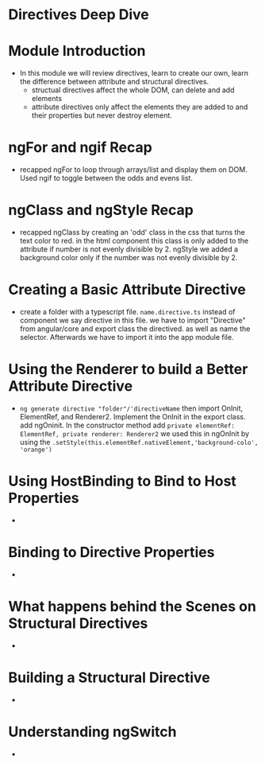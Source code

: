 # Directives Deep Dive 
  # Module Introduction
  - In this module we will review directives, learn to create our own, learn the difference between attribute and structural directives.
    - structual directives affect the whole DOM, can delete and add elements
    - attribute directives only affect the elements they are added to and their properties but never destroy element.
  # ngFor and ngif Recap
  - recapped ngFor to loop through arrays/list and display them on DOM. Used ngif to toggle between the odds and evens list.
  # ngClass and ngStyle Recap
  - recapped ngClass by creating an 'odd' class in the css that turns the text color to red. in the html component this class is only added to the attribute if number is not evenly divisible by 2. ngStyle we added a background color only if the number was not evenly divisible by 2. 
  # Creating a Basic Attribute Directive
  - create a folder with a typescript file.
  `name.directive.ts` instead of component we say directive in this file. we have to import "Directive" from angular/core and export class the directived. as  well as name the selector. Afterwards we have to import it into the app module file.
  # Using the Renderer to build a Better Attribute Directive
  - `ng generate directive "folder"/'directiveName` then import OnInit, ElementRef, and Renderer2. Implement the OnInit in the export class. add ngOninit. In the constructor method add `private elementRef: ElementRef, private renderer: Renderer2` we used this in ngOnInit by using the `.setStyle(this.elementRef.nativeElement,'background-colo', 'orange')` 
  # Using HostBinding to Bind to Host Properties
  - 
  # Binding to Directive Properties
  - 
  # What happens behind the Scenes on Structural Directives
  - 
  # Building a Structural Directive
  - 
  # Understanding ngSwitch
  - 
